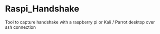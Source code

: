 # Raspi_Handshake
Tool to capture handshake with a raspberry pi or Kali / Parrot desktop over ssh connection 
